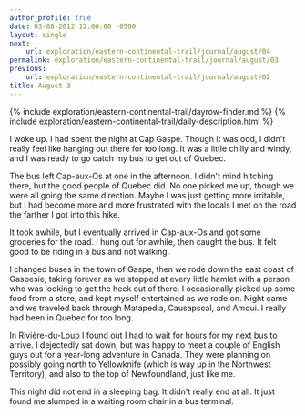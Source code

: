 ```yaml
---
author_profile: true
date: 03-08-2012 12:00:00 -0500
layout: single
next:
    url: exploration/eastern-continental-trail/journal/august/04
permalink: exploration/eastern-continental-trail/journal/august/03
previous:
    url: exploration/eastern-continental-trail/journal/august/02
title: August 3
---
```

{% include exploration/eastern-continental-trail/dayrow-finder.md %}
{% include exploration/eastern-continental-trail/daily-description.html %}

I woke up. I had spent the night at Cap Gaspe. Though it was odd, I didn't really feel like hanging out there for too long. It was a little chilly and windy, and I was ready to go catch my bus to get out of Quebec.

The bus left Cap-aux-Os at one in the afternoon. I didn't mind hitching there, but the good people of Quebec did. No one picked me up, though we were all going the same direction. Maybe I was just getting more irritable, but I had become more and more frustrated with the locals I met on the road the farther I got into this hike.

It took awhile, but I eventually arrived in Cap-aux-Os and got some groceries for the road. I hung out for awhile, then caught the bus. It felt good to be riding in a bus and not walking.

I changed buses in the town of Gaspe, then we rode down the east coast of Gaspesie, taking forever as we stopped at every little hamlet with a person who was looking to get the heck out of there. I occasionally picked up some food from a store, and kept myself entertained as we rode on. Night came and we traveled back through Matapedia, Causapscal, and Amqui. I really had been in Quebec for too long.

In Rivière-du-Loup I found out I had to wait for hours for my next bus to arrive. I dejectedly sat down, but was happy to meet a couple of English guys out for a year-long adventure in Canada. They were planning on possibly going north to Yellowknife (which is way up in the Northwest Territory), and also to the top of Newfoundland, just like me.

This night did not end in a sleeping bag. It didn't really end at all. It just found me slumped in a waiting room chair in a bus terminal.
